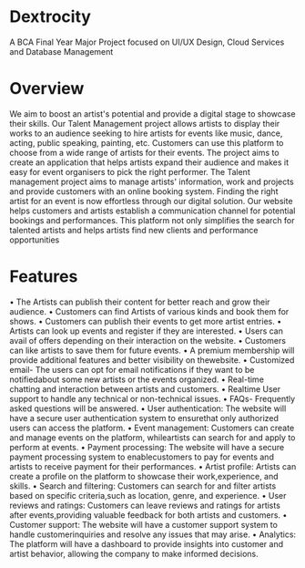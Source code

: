 # Dextrocity
A BCA Final Year Major Project focused on UI/UX Design, Cloud Services and Database Management

# Overview
We aim to boost an artist's potential and provide a digital stage to showcase their skills. Our Talent Management project allows artists to display their works to an audience seeking to hire artists for events like music, dance, acting, public speaking, painting, etc. Customers can use this platform to choose from a wide range of artists for their events. The project aims to create an application that helps artists expand their audience and makes it easy for 
event organisers to pick the right performer. The Talent management project aims to 
manage artists' information, work and projects and provide customers with an online 
booking system. Finding the right artist for an event is now effortless through our digital 
solution. Our website helps customers and artists establish a communication channel for 
potential bookings and performances. This platform not
only simplifies the search for talented artists and helps artists find new clients and 
performance opportunities

# Features
• The Artists can publish their content for better reach and grow their audience.
• Customers can find Artists of various kinds and book them for shows.
• Customers can publish their events to get more artist entries.
• Artists can look up events and register if they are interested.
• Users can avail of offers depending on their interaction on the website.
• Customers can like artists to save them for future events.
• A premium membership will provide additional features and better visibility
on thewebsite.
• Customized email- The users can opt for email notifications if they want to be
notifiedabout some new artists or the events organized.
• Real-time chatting and interaction between artists and customers.
• Realtime User support to handle any technical or non-technical issues.
• FAQs- Frequently asked questions will be answered.
• User authentication: The website will have a secure user authentication system
to ensurethat only authorized users can access the platform.
• Event management: Customers can create and manage events on the
platform, whileartists can search for and apply to perform at events.
• Payment processing: The website will have a secure payment processing system 
to enablecustomers to pay for events and artists to receive payment for their 
performances.
• Artist profile: Artists can create a profile on the platform to showcase their
work,experience, and skills.
• Search and filtering: Customers can search for and filter artists based on
specific criteria,such as location, genre, and experience.
• User reviews and ratings: Customers can leave reviews and ratings for artists 
after events,providing valuable feedback for both artists and customers.
• Customer support: The website will have a customer support system to handle
customerinquiries and resolve any issues that may arise.
• Analytics: The platform will have a dashboard to provide insights into customer 
and artist behavior, allowing the company to make informed decisions.
